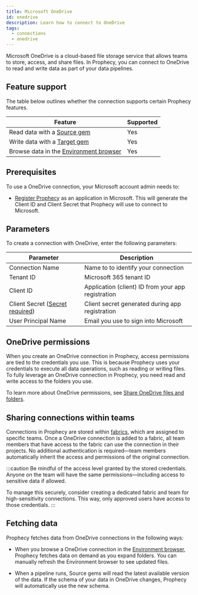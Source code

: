 ```yaml
---
title: Microsoft OneDrive
id: onedrive
description: Learn how to connect to OneDrive
tags:
  - connections
  - onedrive
---
```


Microsoft OneDrive is a cloud-based file storage service that allows teams to store, access, and share files. In Prophecy, you can connect to OneDrive to read and write data as part of your data pipelines.

## Feature support

The table below outlines whether the connection supports certain Prophecy features.

| Feature                                                       | Supported |
| ------------------------------------------------------------- | --------- |
| Read data with a [Source gem](/analysts/source-target)        | Yes       |
| Write data with a [Target gem](/analysts/source-target)       | Yes       |
| Browse data in the [Environment browser](/analysts/pipelines) | Yes       |

## Prerequisites

To use a OneDrive connection, your Microsoft account admin needs to:

- [Register Prophecy](https://learn.microsoft.com/en-us/graph/auth/auth-concepts#register-the-application) as an application in Microsoft. This will generate the Client ID and Client Secret that Prophecy will use to connect to Microsoft.

## Parameters

To create a connection with OneDrive, enter the following parameters:

| Parameter                                                                 | Description                                        |
| ------------------------------------------------------------------------- | -------------------------------------------------- |
| Connection Name                                                           | Name to to identify your connection                |
| Tenant ID                                                                 | Microsoft 365 tenant ID                            |
| Client ID                                                                 | Application (client) ID from your app registration |
| Client Secret ([Secret required](docs/administration/secrets/secrets.md)) | Client secret generated during app registration    |
| User Principal Name                                                       | Email you use to sign into Microsoft               |

## OneDrive permissions

When you create an OneDrive connection in Prophecy, access permissions are tied to the credentials you use. This is because Prophecy uses your credentials to execute all data operations, such as reading or writing files. To fully leverage an OneDrive connection in Prophecy, you need read and write access to the folders you use.

To learn more about OneDrive permissions, see [Share OneDrive files and folders](https://support.microsoft.com/en-us/office/share-onedrive-files-and-folders-9fcc2f7d-de0c-4cec-93b0-a82024800c07).

## Sharing connections within teams

Connections in Prophecy are stored within [fabrics](docs/administration/fabrics/prophecy-fabrics/prophecy-fabrics.md), which are assigned to specific teams. Once a OneDrive connection is added to a fabric, all team members that have access to the fabric can use the connection in their projects. No additional authentication is required—team members automatically inherit the access and permissions of the original connection.

:::caution
Be mindful of the access level granted by the stored credentials. Anyone on the team will have the same permissions—including access to sensitive data if allowed.

To manage this securely, consider creating a dedicated fabric and team for high-sensitivity connections. This way, only approved users have access to those credentials.
:::

## Fetching data

Prophecy fetches data from OneDrive connections in the following ways:

- When you browse a OneDrive connection in the [Environment browser](/analysts/pipelines), Prophecy fetches data on demand as you expand folders. You can manually refresh the Environment browser to see updated files.

- When a pipeline runs, Source gems will read the latest available version of the data. If the schema of your data in OneDrive changes, Prophecy will automatically use the new schema.
